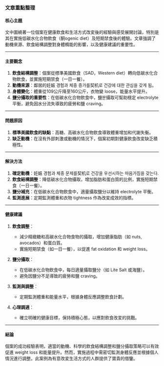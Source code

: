 ### 文章重點整理

#### 核心主題  
文中圍繞著一位個案在健康飲食和生活方式改変後的經驗與感受展開討論，特別是其在實施低碳水化合物飲食（酮ogenic diet）及短期禁食後的體驗。文章強調了動機來源、飲食結構調整對身體橢能的影響，以及健康建議的重要性。

---

#### 主要觀念  
1. **飲食結構調整**：個案從標準美國飲食（SAD，Western diet）轉向低碳水化合物飲食，並實施短期禁食（一日一餐）。  
2. **動機來源**：鄰居的妊娠 경험과 체중 증가를契机로 건강에 대한 관심을 갖게 됨。  
3. **身體變化**：體重從109公斤降至160公斤，衣物變 loose，能量水平提升。  
4. **鹽分攝取的重要性**：在低碳水化合物飲食中，鹽분攝取可幫助穩定 electrolyte 平衡，避免因水分流失導致的疲勞和鹽 craving。

---

#### 問題原因  
1. **標準美國飲食的缺點**：高糖、高碳水化合物飲食導致體重增加和代謝失衡。  
2. **缺乏動機**：在沒有外部刺激或動機的情況下，個案初期對健康飲食改変缺乏積極性。  

---

#### 解決方法  
1. **確定動機**：妊娠 경험과 체중 문제를契机로 건강을 우선시하는 마음가짐을 갖는다.  
2. **飲食結構調整**：降低碳水化合物攝取，增加脂肪和蛋白質的比例，實施短期禁食（一日一餐）。  
3. **鹽分補充**：在低碳水化合物飲食中，適量攝取鹽分以維持 electrolyte 平衡。  
4. **監測進展**：定期監測體重和衣物 tightness 作為改変成效的指標。

---

#### 健康建議  
1. **飲食調整**：  
   - 減少精緻糖和高碳水化合物食物的攝取，增加健康脂肪（如 nuts, avocados）和蛋白質。  
   - 實施短期禁食（如一日一餐），以促進 fat oxidation 和 weight loss。  

2. **鹽分攝取**：  
   - 在低碳水化合物飲食中，每日適量攝取鹽分（如 Lite Salt 或海鹽）。  
   - 避免因鹽分不足導致的疲勞和鹽 craving。  

3. **監測與調整**：  
   - 定期監測體重和能量水平，根據身體反應調整飲食計劃。  

4. **心理調適**：  
   - 確立明確的健康目標，保持積極心態，以應對飲食改変的挑戰。  

---

#### 結論  
個案的成功經驗表明，適當的動機、科學的飲食結構調整和鹽分攝取策略可以有效促進 weight loss 和能量提升。然而，實施過程中需密切監測身體反應並根據個人情況進行調整。此案例為有意改変生活方式的人群提供了寶貴的借鑒。